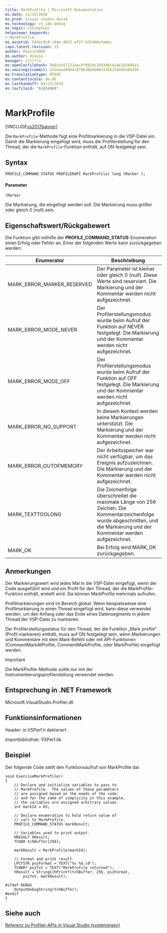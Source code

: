```yaml
---
title: MarkProfile | Microsoft-Dokumentation
ms.date: 11/15/2016
ms.prod: visual-studio-dev14
ms.technology: vs-ide-debug
ms.topic: conceptual
helpviewer_keywords:
- MarkProfile
ms.assetid: 54dac8c8-c8ee-4023-af27-b25466e3a6ec
caps.latest.revision: 15
author: MikeJo5000
ms.author: mikejo
manager: jillfra
ms.openlocfilehash: 566cb2e7222aacbf992dc1693d8ce1de102605a3
ms.sourcegitcommit: 47eeeeadd84c879636e9d48747b615de69384356
ms.translationtype: MTE95
ms.contentlocale: de-DE
ms.lasthandoff: 04/23/2019
ms.locfileid: "63434968"
---
```

# <a name="markprofile"></a>MarkProfile
[!INCLUDE[vs2017banner](../includes/vs2017banner.md)]

Die `MarkProfile`-Methode fügt eine Profilmarkierung in die VSP-Datei ein. Damit die Markierung eingefügt wird, muss die Profilerstellung für den Thread, der die `MarkProfile`-Funktion enthält, auf ON festgelegt sein.  
  
## <a name="syntax"></a>Syntax  
  
```  
PROFILE_COMMAND_STATUS PROFILERAPI MarkProfile( long lMarker );  
```  
  
#### <a name="parameters"></a>Parameter  
 `lMarker`  
  
 Die Markierung, die eingefügt werden soll. Die Markierung muss größer oder gleich 0 (null) sein.  
  
## <a name="property-valuereturn-value"></a>Eigenschaftswert/Rückgabewert  
 Die Funktion gibt mithilfe der **PROFILE_COMMAND_STATUS**-Enumeration einen Erfolg oder Fehler an. Einer der folgenden Werte kann zurückgegeben werden:  
  
|Enumerator|Beschreibung|  
|----------------|-----------------|  
|MARK_ERROR_MARKER_RESERVED|Der Parameter ist kleiner oder gleich 0 (null). Diese Werte sind reserviert. Die Markierung und der Kommentar werden nicht aufgezeichnet.|  
|MARK_ERROR_MODE_NEVER|Der Profilerstellungsmodus wurde beim Aufruf der Funktion auf NEVER festgelegt. Die Markierung und der Kommentar werden nicht aufgezeichnet.|  
|MARK_ERROR_MODE_OFF|Der Profilerstellungsmodus wurde beim Aufruf der Funktion auf OFF festgelegt. Die Markierung und der Kommentar werden nicht aufgezeichnet.|  
|MARK_ERROR_NO_SUPPORT|In diesem Kontext werden keine Markierungen unterstützt. Die Markierung und der Kommentar werden nicht aufgezeichnet.|  
|MARK_ERROR_OUTOFMEMORY|Der Arbeitsspeicher war nicht verfügbar, um das Ereignis aufzuzeichnen. Die Markierung und der Kommentar werden nicht aufgezeichnet.|  
|MARK_TEXTTOOLONG|Die Zeichenfolge überschreitet die maximale Länge von 256 Zeichen. Die Kommentarzeichenfolge wurde abgeschnitten, und die Markierung und der Kommentar werden aufgezeichnet.|  
|MARK_OK|Bei Erfolg wird MARK_OK zurückgegeben.|  
  
## <a name="remarks"></a>Anmerkungen  
 Der Markierungswert wird jedes Mal in die VSP-Datei eingefügt, wenn der Code ausgeführt wird und ein Profil für den Thread, der die MarkProfile-Funktion enthält, erstellt wird. Sie können MarkProfile mehrmals aufrufen.  
  
 Profilmarkierungen sind im Bereich global. Wenn beispielsweise eine Profilmarkierung in einen Thread eingefügt wird, kann diese verwendet werden, um den Anfang oder das Ende eines Datensegments in jedem Thread der VSP-Datei zu markieren.  
  
 Der Profilerstellungsstatus für den Thread, der die Funktion „Mark profile“ (Profil markieren) enthält, muss auf ON festgelegt sein, wenn Markierungen und Kommentare mit dem Mark-Befehl oder mit API-Funktionen (CommentMarkAtProfile, CommentMarkProfile, oder MarkProfile) eingefügt werden.  
  
> [!IMPORTANT]
> Die MarkProfile-Methode sollte nur mit der Instrumentierungsprofilerstellung verwendet werden.  
  
## <a name="net-framework-equivalent"></a>Entsprechung in .NET Framework  
 Microsoft.VisualStudio.Profiler.dll  
  
## <a name="function-information"></a>Funktionsinformationen  
 Header: in VSPerf.h deklariert  
  
 Importbibliothek: VSPerf.lib  
  
## <a name="example"></a>Beispiel  
 Der folgende Code stellt den Funktionsaufruf von MarkProfile dar.  
  
```  
void ExerciseMarkProfile()  
{  
    // Declare and initialize variables to pass to   
    // MarkProfile.  The values of these parameters   
    // are assigned based on the needs of the code;  
    // and for the sake of simplicity in this example,   
    // the variables are assigned arbitrary values.  
    int markId = 03;  
  
    // Declare enumeration to hold return value of   
    // call to MarkProfile.  
    PROFILE_COMMAND_STATUS markResult;  
  
    // Variables used to print output.  
    HRESULT hResult;  
    TCHAR tchBuffer[256];  
  
    markResult = MarkProfile(markId);  
  
    // Format and print result.  
    LPCTSTR pszFormat = TEXT("%s %d.\0");  
    TCHAR* pszTxt = TEXT("MarkProfile returned");  
    hResult = StringCchPrintf(tchBuffer, 256, pszFormat,   
        pszTxt, markResult);  
  
#ifdef DEBUG  
    OutputDebugString(tchBuffer);  
#endif  
}  
```  
  
## <a name="see-also"></a>Siehe auch  
 [Referenz zu Profiler-APIs in Visual Studio (systemeigen)](../profiling/visual-studio-profiler-api-reference-native.md)
